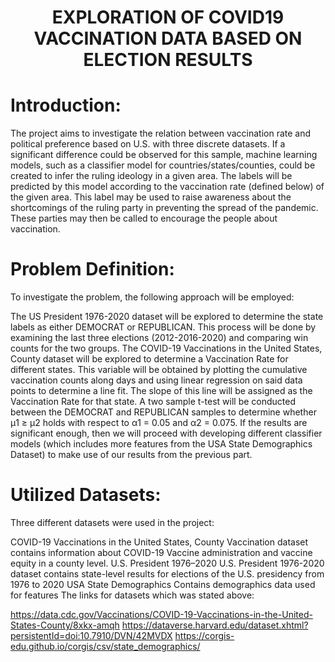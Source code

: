 <h1 align="center">EXPLORATION OF COVID19 VACCINATION DATA BASED ON ELECTION RESULTS</h1>

# Introduction:
The project aims to investigate the relation between vaccination rate and political preference based on U.S. with three discrete datasets. If a significant difference could be observed for this sample, machine learning models, such as a classifier model for countries/states/counties, could be created to infer the ruling ideology in a given area. The labels will be predicted by this model according to the vaccination rate (defined below) of the given area. This label may be used to raise awareness about the shortcomings of the ruling party in preventing the spread of the pandemic. These parties may then be called to encourage the people about vaccination.

# Problem Definition:
To investigate the problem, the following approach will be employed:

The US President 1976-2020 dataset will be explored to determine the state labels as either DEMOCRAT or REPUBLICAN. This process will be done by examining the last three elections (2012-2016-2020) and comparing win counts for the two groups.
The COVID-19 Vaccinations in the United States, County dataset will be explored to determine a Vaccination Rate for different states. This variable will be obtained by plotting the cumulative vaccination counts along days and using linear regression on said data points to determine a line fit. The slope of this line will be assigned as the Vaccination Rate for that state.
A two sample t-test will be conducted between the DEMOCRAT and REPUBLICAN samples to determine whether  μ1   ≥   μ2  holds with respect to  α1  = 0.05 and  α2  = 0.075.
If the results are significant enough, then we will proceed with developing different classifier models (which includes more features from the USA State Demographics Dataset) to make use of our results from the previous part.

# Utilized Datasets:
Three different datasets were used in the project:

COVID-19 Vaccinations in the United States, County
Vaccination dataset contains information about COVID-19 Vaccine administration and vaccine equity in a county level.
U.S. President 1976–2020
U.S. President 1976-2020 dataset contains state-level results for elections of the U.S. presidency from 1976 to 2020
USA State Demographics
Contains demographics data used for features
The links for datasets which was stated above:

https://data.cdc.gov/Vaccinations/COVID-19-Vaccinations-in-the-United-States-County/8xkx-amqh
https://dataverse.harvard.edu/dataset.xhtml?persistentId=doi:10.7910/DVN/42MVDX
https://corgis-edu.github.io/corgis/csv/state_demographics/

